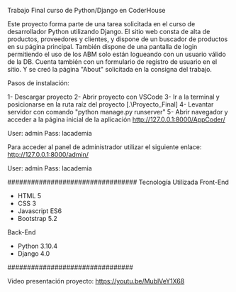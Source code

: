 Trabajo Final curso de Python/Django en CoderHouse

Este proyecto forma parte de una tarea solicitada en el curso de desarrollador Python utilizando Django. El sitio web consta de alta de productos, proveedores y clientes, y dispone de un buscador de productos en su página principal. También dispone de una pantalla de login permitiendo el uso de los ABM solo están logueando con un usuario válido de la DB. 
Cuenta también con un formulario de registro de usuario en el sitio.
Y se creó la página "About" solicitada en la consigna del trabajo.



Pasos de instalación:

1- Descargar proyecto
2- Abrir proyecto con VSCode
3- Ir a la terminal y posicionarse en la ruta raíz del proyecto [.\Proyecto_Final]
4- Levantar servidor con comando "python manage.py runserver"
5- Abrir navegador y acceder a la página inicial de la aplicación http://127.0.0.1:8000/AppCoder/

User: admin 
Pass: lacademia

Para acceder al panel de administrador utilizar el siguiente enlace:
http://127.0.0.1:8000/admin/

User: admin 
Pass: lacademia

#################################
Tecnología Utilizada
Front-End
- HTML 5
- CSS 3
- Javascript ES6
- Bootstrap 5.2

Back-End
- Python 3.10.4
- Django 4.0


################################

Video presentación proyecto:
https://youtu.be/MublVeY1X68
